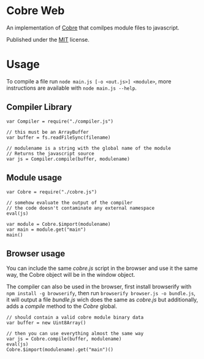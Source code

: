 # Cobre Web

An implementation of [Cobre](https://github.com/Arnaz87/cobrevm) that comilpes module files to javascript.

Published under the [MIT](https://mit-license.org/) license.

# Usage

To compile a file run `node main.js [-o <out.js>] <module>`, more instructions are available with `node main.js --help`.

## Compiler Library

~~~
var Compiler = require("./compiler.js")

// this must be an ArrayBuffer
var buffer = fs.readFileSync(filename)

// modulename is a string with the global name of the module
// Returns the javascript source
var js = Compiler.compile(buffer, modulename)
~~~

## Module usage

~~~
var Cobre = require("./cobre.js")

// somehow evaluate the output of the compiler
// the code doesn't contaminate any external namespace
eval(js)

var module = Cobre.$import(modulename)
var main = module.get("main")
main()
~~~

## Browser usage

You can include the same *cobre.js* script in the browser and use it the same way, the Cobre object will be in the window object.

The compiler can also be used in the browser, first install browserify with `npm install -g browserify`, then run `browserify browser.js -o bundle.js`, it will output a file *bundle.js* wich does the same as *cobre.js* but additionally, adds a *compile* method to the *Cobre* global.

~~~
// should contain a valid cobre module binary data
var buffer = new Uint8Array()

// then you can use everything almost the same way
var js = Cobre.compile(buffer, modulename)
eval(js)
Cobre.$import(modulename).get("main")()
~~~